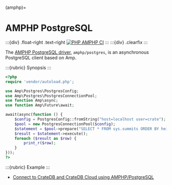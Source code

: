(amphp)=

# AMPHP PostgreSQL

:::{div} .float-right .text-right
[![PHP AMPHP CI](https://github.com/crate/cratedb-examples/actions/workflows/lang-php-amphp.yml/badge.svg)](https://github.com/crate/cratedb-examples/actions/workflows/lang-php-amphp.yml)
:::
:::{div} .clearfix
:::

The [AMPHP PostgreSQL driver], `amphp/postgres`, is an asynchronous
PostgreSQL client based on Amp.

:::{rubric} Synopsis
:::
```php
<?php
require 'vendor/autoload.php';

use Amp\Postgres\PostgresConfig;
use Amp\Postgres\PostgresConnectionPool;
use function Amp\async;
use function Amp\Future\await;

await(async(function () {
    $config = PostgresConfig::fromString("host=localhost user=crate");
    $pool = new PostgresConnectionPool($config);
    $statement = $pool->prepare("SELECT * FROM sys.summits ORDER BY height DESC LIMIT 3");
    $result = $statement->execute();
    foreach ($result as $row) {
        print_r($row);
    }
}));
?>
```
:::{rubric} Example
:::
- [Connect to CrateDB and CrateDB Cloud using AMPHP/PostgreSQL]


[AMPHP PostgreSQL driver]: https://github.com/amphp/postgres
[Connect to CrateDB and CrateDB Cloud using AMPHP/PostgreSQL]: https://github.com/crate/cratedb-examples/tree/main/by-language/php-amphp
